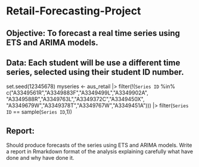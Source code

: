 # Retail-Forecasting-Project

## Objective: To forecast a real time series using ETS and ARIMA models.

## Data: Each student will be use a different time series, selected using their student ID number.
set.seed(12345678)
myseries <- aus_retail |>
  filter(!(`Series ID` %in% c("A3349561R","A3349883F","A3349499L","A3349902A",
                        "A3349588R","A3349763L","A3349372C","A3349450X",
                        "A3349679W","A3349378T","A3349767W","A3349451A"))) |>
  filter(`Series ID` == sample(`Series ID`,1))
  
## Report:
Should produce forecasts of the series using ETS and ARIMA models. Write a report in Rmarkdown format of the analysis explaining carefully what have done and why have done it.
